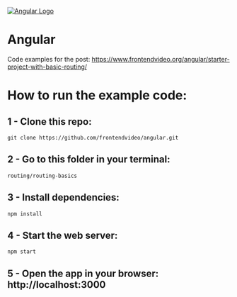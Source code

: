 [![Angular Logo](https://www.frontendvideo.org/wp-content/uploads/angular-logo-200-200x160.png)](https://www.frontendvideo.org/angular/starter-project-with-basic-routing/)

# Angular
Code examples for the post: https://www.frontendvideo.org/angular/starter-project-with-basic-routing/

# How to run the example code:

## 1 - Clone this repo:

```
git clone https://github.com/frontendvideo/angular.git
```
##  2 - Go to this folder in your terminal:

```
routing/routing-basics
```

## 3 - Install dependencies:

```
npm install
```

## 4 - Start the web server:

```
npm start
```

## 5 - Open the app in your browser: **http://localhost:3000**




